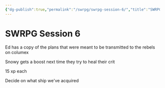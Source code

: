 ```yaml
---
{"dg-publish":true,"permalink":"/swrpg/swrpg-session-6/","title":"SWRPG Session 6"}
---
```



# SWRPG Session 6

Ed has a copy of the plans that were meant to be transmitted to the rebels on columex

Snowy gets a boost next time they try to heal their crit

15 xp each

Decide on what ship we've acquired
